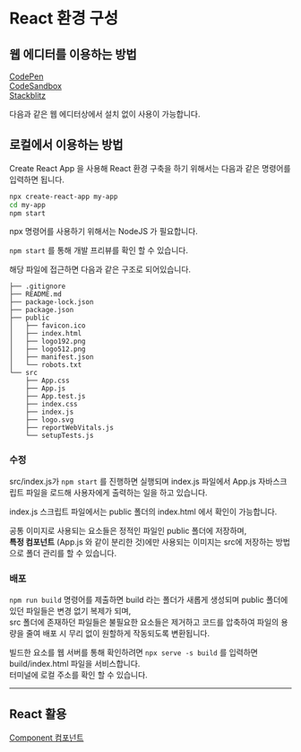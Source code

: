 # React 환경 구성

## 웹 에디터를 이용하는 방법

[CodePen](https://ko.legacy.reactjs.org/redirect-to-codepen/hello-world)  
[CodeSandbox](https://codesandbox.io/s/new)  
[Stackblitz](https://stackblitz.com/fork/react)

다음과 같은 웹 에디터상에서 설치 없이 사용이 가능합니다.

## 로컬에서 이용하는 방법

Create React App 을 사용해 React 환경 구축을 하기 위해서는 다음과 같은 명령어를 입력하면 됩니다.

```bash
npx create-react-app my-app
cd my-app
npm start
```

npx 명령어를 사용하기 위해서는 NodeJS 가 필요합니다.

`npm start` 를 통해 개발 프리뷰를 확인 할 수 있습니다.

해당 파일에 접근하면 다음과 같은 구조로 되어있습니다.

```
├── .gitignore
├── README.md  
├── package-lock.json  
├── package.json  
├── public  
│   ├── favicon.ico  
│   ├── index.html  
│   ├── logo192.png  
│   ├── logo512.png  
│   ├── manifest.json  
│   └── robots.txt  
└── src  
    ├── App.css  
    ├── App.js  
    ├── App.test.js  
    ├── index.css  
    ├── index.js  
    ├── logo.svg  
    ├── reportWebVitals.js  
    └── setupTests.js  
```

### 수정

src/index.js가 `npm start` 를 진행하면 실행되며 index.js 파일에서 App.js 자바스크립트 파일을 로드해 사용자에게 출력하는 일을 하고 있습니다.

index.js 스크립트 파일에서는 public 폴더의 index.html 에서 확인이 가능합니다.

공통 이미지로 사용되는 요소들은 정적인 파일인 public 폴더에 저장하며,  
__특정 컴포넌트__ (App.js 와 같이 분리한 것)에만 사용되는 이미지는 src에 저장하는 방법으로 폴더 관리를 할 수 있습니다.

### 배포

`npm run build` 명령어를 제출하면 build 라는 폴더가 새롭게 생성되며 public 폴더에 있던 파일들은 변경 없기 복제가 되며,  
src 폴더에 존재하던 파일들은 불필요한 요소들은 제거하고 코드를 압축하여 파일의 용량을 줄여 배포 시 무리 없이 원할하게 작동되도록 변환됩니다.

빌드한 요소를 웹 서버를 통해 확인하려면 `npx serve -s build` 를 입력하면 build/index.html 파일을 서비스합니다.  
터미널에 로컬 주소를 확인 할 수 있습니다.

---

## React 활용

<a href="https://github.com/Hansan529/react-tutorial-2024/blob/main/Component.md" target="_blank" rel="noopener">Component 컴포넌트</a>